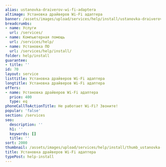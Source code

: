 ```yaml
---
alias: ustanovka-draiverov-wi-fi-adaptera
altimage: Установка драйверов Wi-Fi адаптера
banner: /assets/images/upload/services/help/install/ustanovka-draiverov-wi-fi-adaptera.jpg
breadcrumbs:
- name: Услуги
  url: /services/
- name: Компьютерная помощь
  url: /services/help/
- name: Установка ПО
  url: /services/help/install/
folder: help/install
guarantee:
- title: ''
id: 70
layout: service
listtitle: Установка драйверов Wi-Fi адаптера
longtitle: Установка драйверов Wi-Fi адаптера
offers:
- name: Установка драйверов Wi-Fi адаптера
  price: 400
  type: eq
phoneCallToActionTitle: Не работает Wi-Fi? Звоните!
popular: 'false'
section: /services
seo:
  description: ''
  h1: ''
  keywords: []
  title: ''
sort: 2000
thumbnail: /assets/images/upload/services/help/install/thumb_ustanovka-draiverov-wi-fi-adaptera.jpg
title: Установка драйверов Wi-Fi адаптера
typePost: help-install
---
```

